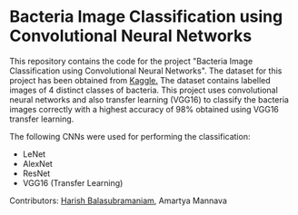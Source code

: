 # Bacteria Image Classification using Convolutional Neural Networks
This repository contains the code for the project "Bacteria Image Classification using Convolutional Neural Networks". The dataset for this project has been obtained from [Kaggle.](https://www.kaggle.com/competitions/bacteria-classification-at-the-genus-level/data) The dataset contains labelled images of 4 distinct classes of bacteria. This project uses convolutional neural networks and also transfer learning (VGG16) to classify the bacteria images correctly with a highest accuracy of 98% obtained using VGG16 transfer learning.

The following CNNs were used for performing the classification:
- LeNet
- AlexNet
- ResNet
- VGG16 (Transfer Learning)

Contributors: [Harish Balasubramaniam](https://github.com/harishb1407), Amartya Mannava

